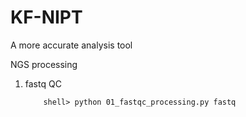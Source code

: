 # KF-NIPT
A more accurate analysis tool

NGS processing

01) fastq QC

            shell> python 01_fastqc_processing.py fastq
